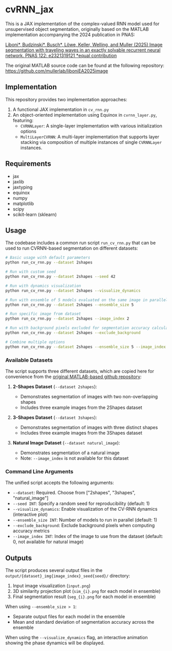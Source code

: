 # cvRNN_jax 

This is a JAX implementation of the complex-valued RNN model used for unsupervised object segmentation, originally based on the MATLAB implementation accompanying the 2024 publication in PNAS:

[Liboni*, Budzinski*, Busch*, Löwe, Keller, Welling, and Muller (2025) Image segmentation with traveling waves in an exactly solvable recurrent neural network. PNAS 122: e2321319121 *equal contribution](https://www.pnas.org/doi/10.1073/pnas.2321319121)

The original MATLAB source code can be found at the following repository: https://github.com/mullerlab/liboniEA2025image

## Implementation

This repository provides two implementation approaches:
1. A functional JAX implementation in `cv_rnn.py`
2. An object-oriented implementation using Equinox in `cvrnn_layer.py`, featuring:
   - `CVRNNLayer`: A single-layer implementation with various initialization options
   - `MultiLayerCVRNN`: A multi-layer implementation that supports layer stacking via composition of multiple instances of single `CVRNNLayer` instances.

## Requirements

- jax
- jaxlib
- jaxtyping
- equinox
- numpy
- matplotlib
- scipy
- scikit-learn (sklearn)

## Usage

The codebase includes a common run script `run_cv_rnn.py` that can be used to run CVRNN-based segmentation on different datasets:

```bash
# Basic usage with default parameters
python run_cv_rnn.py --dataset 2shapes

# Run with custom seed
python run_cv_rnn.py --dataset 2shapes --seed 42

# Run with dynamics visualization
python run_cv_rnn.py --dataset 2shapes --visualize_dynamics

# Run with ensemble of 5 models evaluated on the same image in parallel
python run_cv_rnn.py --dataset 2shapes --ensemble_size 5

# Run specific image from dataset
python run_cv_rnn.py --dataset 2shapes --image_index 2

# Run with background pixels excluded for segmentation accuracy calculations
python run_cv_rnn.py --dataset 2shapes --exclude_background

# Combine multiple options
python run_cv_rnn.py --dataset 2shapes --ensemble_size 5 --image_index 2 --exclude_background
```

### Available Datasets

The script supports three different datasets, which are copied here for convenience from the [original MATLAB-based github repository](https://github.com/mullerlab/liboniEA2025image):

1. **2-Shapes Dataset** (`--dataset 2shapes`):
   - Demonstrates segmentation of images with two non-overlapping shapes
   - Includes three example images from the 2Shapes dataset

2. **3-Shapes Dataset** (`--dataset 3shapes`):
   - Demonstrates segmentation of images with three distinct shapes
   - Includes three example images from the 3Shapes dataset

3. **Natural Image Dataset** (`--dataset natural_image`):
   - Demonstrates segmentation of a natural image
   - Note: `--image_index` is not available for this dataset

### Command Line Arguments

The unified script accepts the following arguments:

- `--dataset`: Required. Choose from ["2shapes", "3shapes", "natural_image"]
- `--seed INT`: Specify a random seed for reproducibility (default: 1)
- `--visualize_dynamics`: Enable visualization of the CV-RNN dynamics (interactive plot)
- `--ensemble_size INT`: Number of models to run in parallel (default: 1)
- `--exclude_background`: Exclude background pixels when computing accuracy metrics
- `--image_index INT`: Index of the image to use from the dataset (default: 0, not available for natural image)

## Outputs

The script produces several output files in the `output/{dataset}_img{image_index}_seed{seed}/` directory:

1. Input image visualization (`input.png`)
2. 3D similarity projection plot (`sim_{i}.png` for each model in ensemble)
3. Final segmentation result (`seg_{i}.png` for each model in ensemble)

When using `--ensemble_size > 1`:
- Separate output files for each model in the ensemble
- Mean and standard deviation of segmentation accuracy across the ensemble

When using the `--visualize_dynamics` flag, an interactive animation showing the phase dynamics will be displayed.

